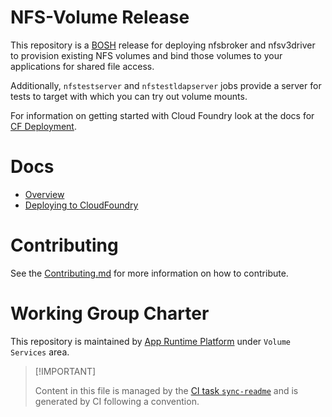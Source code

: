 # NFS-Volume Release

This repository is a [BOSH](https://github.com/cloudfoundry/bosh)
release for deploying nfsbroker and nfsv3driver to provision existing
NFS volumes and bind those volumes to your applications for shared file
access.

Additionally, `nfstestserver` and `nfstestldapserver` jobs provide a
server for tests to target with which you can try out volume mounts.

For information on getting started with Cloud Foundry look at the docs
for [CF Deployment](https://github.com/cloudfoundry/cf-deployment).

# Docs

-   [Overview](./docs/01-overview.md)
-   [Deploying to
    CloudFoundry](./docs/02-deploying-nfs-volume-service.md)

# Contributing

See the [Contributing.md](./.github/CONTRIBUTING.md) for more
information on how to contribute.

# Working Group Charter

This repository is maintained by [App Runtime
Platform](https://github.com/cloudfoundry/community/blob/main/toc/working-groups/app-runtime-platform.md)
under `Volume Services` area.

> \[!IMPORTANT\]
>
> Content in this file is managed by the [CI task
> `sync-readme`](https://github.com/cloudfoundry/wg-app-platform-runtime-ci/blob/c83c224ad06515ed52f51bdadf6075f56300ec93/shared/tasks/sync-readme/metadata.yml)
> and is generated by CI following a convention.
